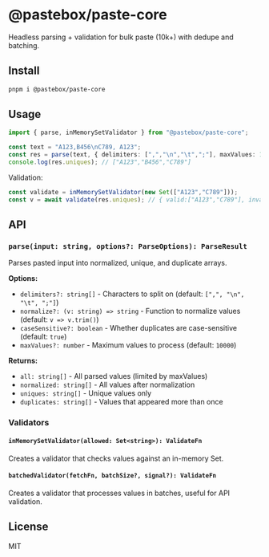 # @pastebox/paste-core

Headless parsing + validation for bulk paste (10k+) with dedupe and batching.

## Install
```bash
pnpm i @pastebox/paste-core
```

## Usage

```ts
import { parse, inMemorySetValidator } from "@pastebox/paste-core";

const text = "A123,B456\nC789, A123";
const res = parse(text, { delimiters: [",","\n","\t",";"], maxValues: 10000 });
console.log(res.uniques); // ["A123","B456","C789"]
```

Validation:

```ts
const validate = inMemorySetValidator(new Set(["A123","C789"]));
const v = await validate(res.uniques); // { valid:["A123","C789"], invalid:["B456"] }
```

## API

### `parse(input: string, options?: ParseOptions): ParseResult`

Parses pasted input into normalized, unique, and duplicate arrays.

**Options:**
- `delimiters?: string[]` - Characters to split on (default: `[",", "\n", "\t", ";"]`)
- `normalize?: (v: string) => string` - Function to normalize values (default: `v => v.trim()`)
- `caseSensitive?: boolean` - Whether duplicates are case-sensitive (default: `true`)
- `maxValues?: number` - Maximum values to process (default: `10000`)

**Returns:**
- `all: string[]` - All parsed values (limited by maxValues)
- `normalized: string[]` - All values after normalization
- `uniques: string[]` - Unique values only
- `duplicates: string[]` - Values that appeared more than once

### Validators

#### `inMemorySetValidator(allowed: Set<string>): ValidateFn`

Creates a validator that checks values against an in-memory Set.

#### `batchedValidator(fetchFn, batchSize?, signal?): ValidateFn`

Creates a validator that processes values in batches, useful for API validation.

## License

MIT

